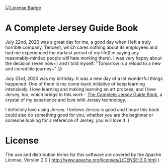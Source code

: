 [![License Badge](https://img.shields.io/badge/License-Apache%202.0-orange.svg?style=for-the-badge) ](https://www.apache.org/licenses/LICENSE-2.0)

# A Complete Jersey Guide Book

July 22nd, 2020 was a great day for me, a good day when I left a truly horrible company, Tencent, which cares nothing
about its employees and had me experienced the darkest period of my life(I'm saying any reasonably-minded people will
hate working there). I was very happy about the decision (even now~) and I told myself: "Tomorrow is a reload to a new
and incredible journey~" 😉

July 23rd, 2020 was my birthday. It was a new day of a lot wonderful things happened. One of them is my come-back
initiative of keep learning intensively. I love learning and making learning an art process; and I love Jersey, too,
which brings to this work - [The Complete Jersey Guide Book](https://qubitpi.github.io/jersey-guide/), a crystal
of my experience and love with Jersey technology.

I definitely love using Jersey. I believe Jersey is good and I hope this book could also do something good for you,
whether you are the beginner or someone looking for a reference of Jersey, you will love it :)

# License

The use and distribution terms for this software are covered by the Apache License, Version 2.0
( http://www.apache.org/licenses/LICENSE-2.0.html ).
